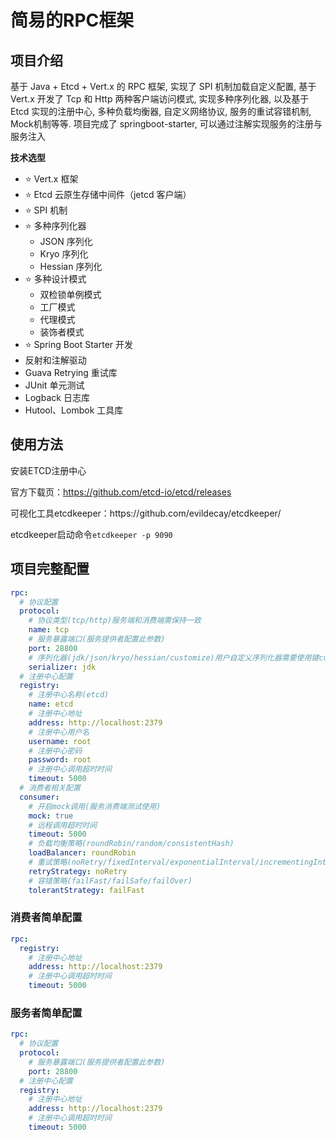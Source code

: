 # 简易的RPC框架

## 项目介绍

基于 Java + Etcd + Vert.x 的 RPC 框架, 实现了 SPI 机制加载自定义配置, 基于 Vert.x 开发了 Tcp 和 Http 两种客户端访问模式, 实现多种序列化器, 以及基于 Etcd 实现的注册中心, 多种负载均衡器, 自定义网络协议, 服务的重试容错机制, Mock机制等等. 项目完成了 springboot-starter, 可以通过注解实现服务的注册与服务注入



**技术选型**

- ⭐️ Vert.x 框架
- ⭐️ Etcd 云原生存储中间件（jetcd 客户端）
- ⭐️ SPI 机制
- ⭐️ 多种序列化器
  - JSON 序列化
  - Kryo 序列化
  - Hessian 序列化
- ⭐️ 多种设计模式
  - 双检锁单例模式
  - 工厂模式
  - 代理模式
  - 装饰者模式
- ⭐️ Spring Boot Starter 开发
- 反射和注解驱动
- Guava Retrying 重试库
- JUnit 单元测试
- Logback 日志库
- Hutool、Lombok 工具库



## 使用方法

安装ETCD注册中心

官方下载页：https://github.com/etcd-io/etcd/releases

可视化工具etcdkeeper：️https://github.com/evildecay/etcdkeeper/

etcdkeeper启动命令`etcdkeeper -p 9090`



## 项目完整配置

```yaml
rpc:
  # 协议配置
  protocol:
    # 协议类型(tcp/http)服务端和消费端需保持一致
    name: tcp
    # 服务暴露端口(服务提供者配置此参数)
    port: 28800
    # 序列化器(jdk/json/kryo/hessian/customize)用户自定义序列化器需要使用键customize
    serializer: jdk
  # 注册中心配置
  registry:
    # 注册中心名称(etcd)
    name: etcd
    # 注册中心地址
    address: http://localhost:2379
    # 注册中心用户名
    username: root
    # 注册中心密码
    password: root
    # 注册中心调用超时时间
    timeout: 5000
  # 消费者相关配置
  consumer:
    # 开启mock调用(服务消费端测试使用)
    mock: true
    # 远程调用超时时间
    timeout: 5000
    # 负载均衡策略(roundRobin/random/consistentHash)
    loadBalancer: roundRobin
    # 重试策略(noRetry/fixedInterval/exponentialInterval/incrementingInterval/randomInterval)
    retryStrategy: noRetry
    # 容错策略(failFast/failSafe/failOver)
    tolerantStrategy: failFast
```



### 消费者简单配置

```yaml
rpc:
  registry:
    # 注册中心地址
    address: http://localhost:2379
    # 注册中心调用超时时间
    timeout: 5000
```

### 服务者简单配置

```yaml
rpc:
  # 协议配置
  protocol:
    # 服务暴露端口(服务提供者配置此参数)
    port: 28800
  # 注册中心配置
  registry:
    # 注册中心地址
    address: http://localhost:2379
    # 注册中心调用超时时间
    timeout: 5000
```

